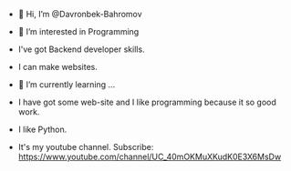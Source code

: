 - 👋 Hi, I’m @Davronbek-Bahromov
- 👀 I’m interested in Programming
- I've got Backend developer skills.
- I can make websites.
- 🌱 I’m currently learning ...
- I have got some web-site and I like programming because it so good work.
- I like Python.

- It's my youtube channel. Subscribe:  https://www.youtube.com/channel/UC_40mOKMuXKudK0E3X6MsDw

<!---
Davronbek-Bahromov/Davronbek-Bahromov is a ✨ special ✨ repository because its `README.md` (this file) appears on your GitHub profile.
You can click the Preview link to take a look at your changes.
--->
